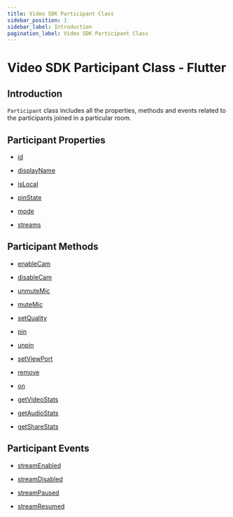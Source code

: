 ```yaml
---
title: Video SDK Participant Class
sidebar_position: 1
sidebar_label: Introduction
pagination_label: Video SDK Participant Class
---
```


# Video SDK Participant Class - Flutter

<div id="tailwind" class="sdk-api-ref">

## Introduction

`Participant` class includes all the properties, methods and events related to the participants joined in a particular room.

## Participant Properties

<div class="row">
<div class="col col--4 margin-bottom--sm" >

- [id](properties#id)

</div>
<div class="col col--4 margin-bottom--sm" >

- [displayName](properties#displayname)

</div>
<div class="col col--4 margin-bottom--sm" >

- [isLocal](properties#islocal)

</div>
<div class="col col--4 margin-bottom--sm" >

- [pinState](properties#pinstate)

</div>

<div class="col col--4 margin-bottom--sm" >

- [mode](properties#mode)

</div>
<div class="col col--4 margin-bottom--sm" >

- [streams](properties#streams)

</div>
</div>

## Participant Methods

<div class="row">
<div class="col col--4 margin-bottom--sm" >

- [enableCam](methods#enableCam)

</div>
<div class="col col--4 margin-bottom--sm" >

- [disableCam](methods#disableCam)

</div>
<div class="col col--4 margin-bottom--sm" >

- [unmuteMic](methods#unmutemic)

</div>
<div class="col col--4 margin-bottom--sm" >

- [muteMic](methods#mutemic)

</div>
<div class="col col--4 margin-bottom--sm" >

- [setQuality](methods#setquality)

</div>
<div class="col col--4 margin-bottom--sm" >

- [pin](methods#pin)

</div>
<div class="col col--4 margin-bottom--sm" >

- [unpin](methods#unpin)

</div>
<div class="col col--4 margin-bottom--sm" >

- [setViewPort](methods#setviewport)

</div>
<div class="col col--4 margin-bottom--sm" >

- [remove](methods#remove)

</div>
<div class="col col--4 margin-bottom--sm" >

- [on](methods#on)

</div>
<div class="col col--4 margin-bottom--sm" >

- [getVideoStats](methods#getvideostats)

</div>
<div class="col col--4 margin-bottom--sm" >

- [getAudioStats](methods#getaudiostats)

</div>
<div class="col col--4 margin-bottom--sm" >

- [getShareStats](methods#getsharestats)

</div>
</div>

## Participant Events

<div class="row">
<div class="col col--4 margin-bottom--sm" >

- [streamEnabled](events#streamenabled)

</div>
<div class="col col--4 margin-bottom--sm" >

- [streamDisabled](events#streamdisabled)

</div>
<div class="col col--4 margin-bottom--sm" >

- [streamPaused](events#streampaused)

</div>
<div class="col col--4 margin-bottom--sm" >

- [streamResumed](events#streamresumed)

</div>
</div>
</div>
